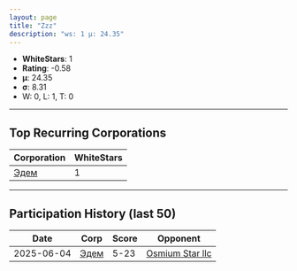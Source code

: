 ```yaml
---
layout: page
title: "Zzz"
description: "ws: 1 μ: 24.35"
---
```

- **WhiteStars**: 1
- **Rating**: -0.58
- **μ**: 24.35  
- **σ**: 8.31
- W: 0, L: 1, T: 0

---

## Top Recurring Corporations

| Corporation | WhiteStars |
| --- | --- |
| [Эдем](https://ws.tsl.rocks/corp/a61dc2c639a91f5b725d43d306ba2eebe1770c92499d7d92086b7a097f939c0d/) | 1 |

---

## Participation History (last 50)

| Date | Corp | Score | Opponent |
| --- | --- | --- | --- |
| 2025-06-04 | [Эдем](https://ws.tsl.rocks/corp/a61dc2c639a91f5b725d43d306ba2eebe1770c92499d7d92086b7a097f939c0d/) | 5-23 | [Osmium Star llc](https://ws.tsl.rocks/corp/edd3ac94ea8ee1cf441e904ff29c48c21fa5db83af6eb5a6e83ae236b3872b22/) |